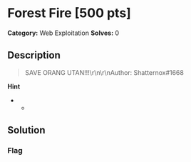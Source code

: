 # Forest Fire [500 pts]

**Category:** Web Exploitation
**Solves:** 0

## Description
>SAVE ORANG UTAN!!!\r\n\r\nAuthor: Shatternox#1668

**Hint**
* -

## Solution

### Flag

